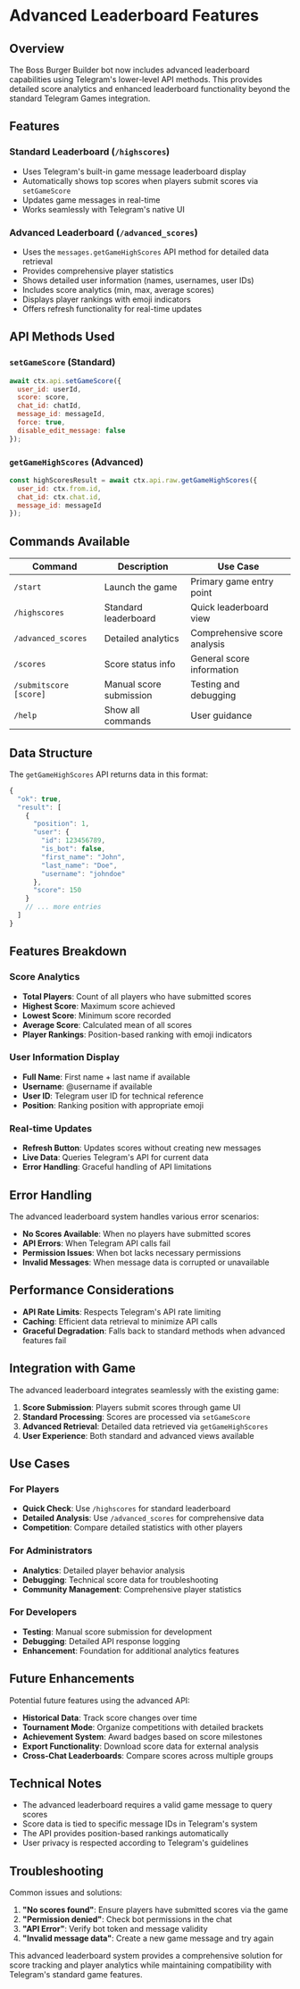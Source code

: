 # Advanced Leaderboard Features

## Overview

The Boss Burger Builder bot now includes advanced leaderboard capabilities using Telegram's lower-level API methods. This provides detailed score analytics and enhanced leaderboard functionality beyond the standard Telegram Games integration.

## Features

### Standard Leaderboard (`/highscores`)
- Uses Telegram's built-in game message leaderboard display
- Automatically shows top scores when players submit scores via `setGameScore`
- Updates game messages in real-time
- Works seamlessly with Telegram's native UI

### Advanced Leaderboard (`/advanced_scores`)
- Uses the `messages.getGameHighScores` API method for detailed data retrieval
- Provides comprehensive player statistics
- Shows detailed user information (names, usernames, user IDs)
- Includes score analytics (min, max, average scores)
- Displays player rankings with emoji indicators
- Offers refresh functionality for real-time updates

## API Methods Used

### `setGameScore` (Standard)
```javascript
await ctx.api.setGameScore({
  user_id: userId,
  score: score,
  chat_id: chatId,
  message_id: messageId,
  force: true,
  disable_edit_message: false
});
```

### `getGameHighScores` (Advanced)
```javascript
const highScoresResult = await ctx.api.raw.getGameHighScores({
  user_id: ctx.from.id,
  chat_id: ctx.chat.id,
  message_id: messageId
});
```

## Commands Available

| Command | Description | Use Case |
|---------|-------------|----------|
| `/start` | Launch the game | Primary game entry point |
| `/highscores` | Standard leaderboard | Quick leaderboard view |
| `/advanced_scores` | Detailed analytics | Comprehensive score analysis |
| `/scores` | Score status info | General score information |
| `/submitscore [score]` | Manual score submission | Testing and debugging |
| `/help` | Show all commands | User guidance |

## Data Structure

The `getGameHighScores` API returns data in this format:

```javascript
{
  "ok": true,
  "result": [
    {
      "position": 1,
      "user": {
        "id": 123456789,
        "is_bot": false,
        "first_name": "John",
        "last_name": "Doe",
        "username": "johndoe"
      },
      "score": 150
    }
    // ... more entries
  ]
}
```

## Features Breakdown

### Score Analytics
- **Total Players**: Count of all players who have submitted scores
- **Highest Score**: Maximum score achieved
- **Lowest Score**: Minimum score recorded
- **Average Score**: Calculated mean of all scores
- **Player Rankings**: Position-based ranking with emoji indicators

### User Information Display
- **Full Name**: First name + last name if available
- **Username**: @username if available
- **User ID**: Telegram user ID for technical reference
- **Position**: Ranking position with appropriate emoji

### Real-time Updates
- **Refresh Button**: Updates scores without creating new messages
- **Live Data**: Queries Telegram's API for current data
- **Error Handling**: Graceful handling of API limitations

## Error Handling

The advanced leaderboard system handles various error scenarios:

- **No Scores Available**: When no players have submitted scores
- **API Errors**: When Telegram API calls fail
- **Permission Issues**: When bot lacks necessary permissions
- **Invalid Messages**: When message data is corrupted or unavailable

## Performance Considerations

- **API Rate Limits**: Respects Telegram's API rate limiting
- **Caching**: Efficient data retrieval to minimize API calls
- **Graceful Degradation**: Falls back to standard methods when advanced features fail

## Integration with Game

The advanced leaderboard integrates seamlessly with the existing game:

1. **Score Submission**: Players submit scores through game UI
2. **Standard Processing**: Scores are processed via `setGameScore`
3. **Advanced Retrieval**: Detailed data retrieved via `getGameHighScores`
4. **User Experience**: Both standard and advanced views available

## Use Cases

### For Players
- **Quick Check**: Use `/highscores` for standard leaderboard
- **Detailed Analysis**: Use `/advanced_scores` for comprehensive data
- **Competition**: Compare detailed statistics with other players

### For Administrators
- **Analytics**: Detailed player behavior analysis
- **Debugging**: Technical score data for troubleshooting
- **Community Management**: Comprehensive player statistics

### For Developers
- **Testing**: Manual score submission for development
- **Debugging**: Detailed API response logging
- **Enhancement**: Foundation for additional analytics features

## Future Enhancements

Potential future features using the advanced API:

- **Historical Data**: Track score changes over time
- **Tournament Mode**: Organize competitions with detailed brackets
- **Achievement System**: Award badges based on score milestones
- **Export Functionality**: Download score data for external analysis
- **Cross-Chat Leaderboards**: Compare scores across multiple groups

## Technical Notes

- The advanced leaderboard requires a valid game message to query scores
- Score data is tied to specific message IDs in Telegram's system
- The API provides position-based rankings automatically
- User privacy is respected according to Telegram's guidelines

## Troubleshooting

Common issues and solutions:

1. **"No scores found"**: Ensure players have submitted scores via the game
2. **"Permission denied"**: Check bot permissions in the chat
3. **"API Error"**: Verify bot token and message validity
4. **"Invalid message data"**: Create a new game message and try again

This advanced leaderboard system provides a comprehensive solution for score tracking and player analytics while maintaining compatibility with Telegram's standard game features.
